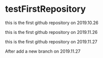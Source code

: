 # testFirstRepository
this is the first github repository on 2019.10.26

this is the first github repository on 2019.11.26

this is the first github repository on 2019.11.27

After add a new branch on 2019.11.27

